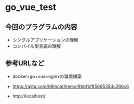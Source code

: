 # go_vue_test

## 今回のプラグラムの内容
* シングルアプリケーションの理解
* コンパイル型言語の理解

## 参考URLなど
* docker+go+vue+nginxの環境構築
* https://qiita.com/69incat/items/9bbfbf8566535dc266c6

* http://localhost/